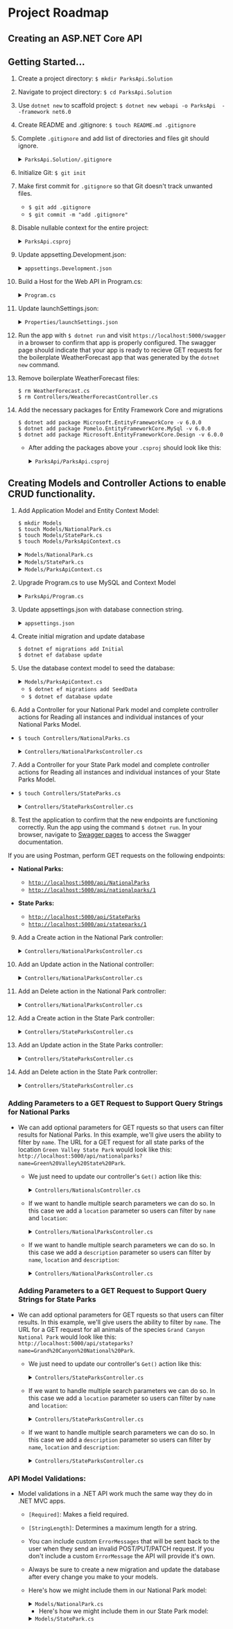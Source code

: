 # Project Roadmap 
## Creating an ASP.NET Core API

## Getting Started...
1. Create a project directory: `$ mkdir ParksApi.Solution`
2. Navigate to project directory: `$ cd ParksApi.Solution`
3. Use `dotnet new` to scaffold project: `$ dotnet new webapi -o ParksApi  --framework net6.0`
4. Create README and .gitignore: `$ touch README.md .gitignore`
5. Complete `.gitignore` and add list of directories and files git should ignore.
    <details><summary><code>ParksApi.Solution/.gitignore</code></summary> 

    ```
    bin
    obj
    appsettings.json
    ```
    </details>
6. Initialize Git: `$ git init`

7. Make first commit for `.gitignore` so that Git doesn't track unwanted files.
    - `$ git add .gitignore` 
    - `$ git commit -m "add .gitignore"` 

8. Disable nullable context for the entire project:
    <details><summary><code>ParksApi.csproj</code></summary> 

    ```c#
    <Project Sdk="Microsoft.NET.Sdk.Web">

      <PropertyGroup>
        <TargetFramework>net6.0</TargetFramework>
        // comment-out the line below to disable nullable context
        // Note that we can still create a nullable context where 
        // necessary with a directive: #nullable enable
        <!-- <Nullable>enable</Nullable> -->
        <ImplicitUsings>enable</ImplicitUsings>
      </PropertyGroup>

      <ItemGroup>
        <PackageReference Include="Swashbuckle.AspNetCore" Version="6.    2.3" />
      </ItemGroup>

    </Project>
    ```
    </details>

9. Update appsetting.Development.json:
    <details><summary><code>appsettings.Development.json</code></summary> 

    ```json
    {
      "Logging": {
        "LogLevel": {
          "Default": "Information",
          "Microsoft": "Trace",
          "Microsoft.AspNetCore": "Information",
          "Microsoft.Hosting.Lifetime": "Information"
        }
      }
    }
    ```
    </details>

10. Build a Host for the Web API in Program.cs:
    <details><summary><code>Program.cs</code></summary> 

    ```c#
    var builder = WebApplication.CreateBuilder(args);

    // Add services to the container.
    builder.Services.AddControllers();
    builder.Services.AddEndpointsApiExplorer();
    builder.Services.AddSwaggerGen();

    var app = builder.Build();

    // Configure the HTTP request pipeline.
    if (app.Environment.IsDevelopment())
    {
      app.UseSwagger();
      app.UseSwaggerUI();
    }
    else 
    {
      app.UseHttpsRedirection();
    }

    app.UseAuthorization();

    app.MapControllers();

    app.Run();
    ```
    </details>
11. Update launchSettings.json:
    <details><summary><code>Properties/launchSettings.json</code></summary> 

    ```json
    {
      "$schema": "https://json.schemastore.org/launchsettings.json",
      "iisSettings": {
        "windowsAuthentication": false,
        "anonymousAuthentication": true,
        "iisExpress": {
          "applicationUrl": "http://localhost:4725",
          "sslPort": 44346
        }
      },
      "profiles": {
        "CretaceousApi": {
          "commandName": "Project",
          "dotnetRunMessages": true,
          "launchBrowser": true,
          "launchUrl": "swagger",
          "applicationUrl": "https://localhost:5001;http://localhost:5000",
          "environmentVariables": {
            "ASPNETCORE_ENVIRONMENT": "Development"
          }
        }
      },
      "IIS Express": {
        "commandName": "IISExpress",
        "launchBrowser": true,
        "launchUrl": "swagger",
        "environmentVariables": {
          "ASPNETCORE_ENVIRONMENT": "Development"
        }
      }
    }
    ```
    </details>

12. Run the app with `$ dotnet run` and visit `https://localhost:5000/swagger` in a browser to confirm that app is properly configured. The swagger page should indicate that your app is ready to recieve GET requests for the boilerplate WeatherForecast app that was generated by the `dotnet new` command.

13. Remove boilerplate WeatherForecast files: 
    ```
    $ rm WeatherForecast.cs 
    $ rm Controllers/WeatherForecastController.cs
    ```

14. Add the necessary packages for Entity Framework Core and migrations
    ```
    $ dotnet add package Microsoft.EntityFrameworkCore -v 6.0.0
    $ dotnet add package Pomelo.EntityFrameworkCore.MySql -v 6.0.0
    $ dotnet add package Microsoft.EntityFrameworkCore.Design -v 6.0.0
    ```

    - After adding the packages above your `.csproj` should look like this:

      <details><summary><code>ParksApi/ParksApi.csproj</code></summary> 

      ```c#
      <Project Sdk="Microsoft.NET.Sdk.Web">

        <PropertyGroup>
          <TargetFramework>net6.0</TargetFramework>
          <!-- <Nullable>enable</Nullable> -->
          <ImplicitUsings>enable</ImplicitUsings>
        </PropertyGroup>

        <ItemGroup>
          <PackageReference Include="Microsoft.EntityFrameworkCore" Version="6.0.0" />
          <PackageReference Include="Microsoft.EntityFrameworkCore.Design" Version="6.0.0">
            <IncludeAssets>runtime; build; native; contentfiles; analyzers; buildtransitive</IncludeAssets>
            <PrivateAssets>all</PrivateAssets>
          </PackageReference>
          <PackageReference Include="Pomelo.EntityFrameworkCore.MySql" Version="6.0.0" />
          <PackageReference Include="Swashbuckle.AspNetCore" Version="6.2.3" />
        </ItemGroup>

      </Project>

      ```
      </details>

## Creating Models and Controller Actions to enable CRUD functionality.
1. Add Application Model and Entity Context Model: 

    ```
    $ mkdir Models
    $ touch Models/NationalPark.cs 
    $ touch Models/StatePark.cs 
    $ touch Models/ParksApiContext.cs
    ```

    <details><summary><code>Models/NationalPark.cs</code></summary> 

    ```c#
    using System.ComponentModel.DataAnnotations;

    namespace ParksApi.Models
    {
      public class NationalPark
      {
        public int NationalParkId { get; set; }
        public string Name { get; set; }
        public string Location { get; set; }
        public string Description { get; set; }
      }
    }
    ```
    </details>

    <details><summary><code>Models/StatePark.cs</code></summary> 

    ```c#
    using System.ComponentModel.DataAnnotations;

    namespace ParksApi.Models
    {
      public class StatePark
      {
        public int StateParkId { get; set; }
        public string Name { get; set; }
        public string Location { get; set; }
        public string Description { get; set; }
      }
    }
    ```
    </details>

    <details><summary><code>Models/ParksApiContext.cs</code></summary> 
    
    ```c#
    using Microsoft.EntityFrameworkCore;
    
    namespace ParksApi.Models
    {
      public class ParksApiContext : DbContext
      {
        public DbSet<StatePark> StateParks { get; set; }
        public DbSet<NationalPark> NationalParks { get; set; }

        public ParksApiContext(DbContextOptions<ParksApiContext> options) : base(options)
        {
        }
      }
    }
    ```
    </details>

2. Upgrade Program.cs to use MySQL and Context Model

    <details><summary><code>ParksApi/Program.cs</code></summary> 

    ```c#
    using ParksApi.Models;
    using Microsoft.EntityFrameworkCore;
    
    var builder = WebApplication.CreateBuilder(args);
    
    builder.Services.AddControllers();
    
    builder.Services.AddDbContext<ParksApiContext>(
                dbContextOptions => dbContextOptions
                    .UseMySql(
                        builder.Configuration["ConnectionStrings:DefaultConnection"],
                        ServerVersion.AutoDetect(builder.Configuration["ConnectionStrings:DefaultConnection"]
                    )
                )
                );
    builder.Services.AddEndpointsApiExplorer();
    builder.Services.AddSwaggerGen();
    
    var app = builder.Build();
    
    if (app.Environment.IsDevelopment())
    
    {
      app.UseSwagger();
      app.UseSwaggerUI();
    }
    else
    {
      app.UseHttpsRedirection();
    }
      
    app.UseHttpsRedirection();
    
    app.UseAuthorization();
    
    app.MapControllers();
    
    app.Run();
    
    ```
    </details>

3. Update appsettings.json with database connection string.
    <details><summary><code>appsettings.json</code></summary> 

    ```json
    {
      "Logging": {
        "LogLevel": {
          "Default": "Information",
          "Microsoft.AspNetCore": "Warning"
        }
      },
      "AllowedHosts": "*",
      "ConnectionStrings": {
        "DefaultConnection": "Server=localhost;Port=3306; database=parks_api;uid=[YOUR-USERNAME-HERE];pwd=  [YOUR-PASSWORD-HERE];"
      }
    }
    ```
    </details>

4. Create initial migration and update database
    ```
    $ dotnet ef migrations add Initial
    $ dotnet ef database update
    ```

5. Use the database context model to seed the database:
    <details><summary><code>Models/ParksApiContext.cs</code></summary> 

    ```c#
    using Microsoft.EntityFrameworkCore;
    
    namespace ParksApi.Models
    {
      public class ParksApiContext : DbContext
      {
        public DbSet<StatePark> StateParks { get; set; }
        public DbSet<NationalPark> NationalParks { get; set; }

        public ParksApiContext(DbContextOptions<ParksApiContext> options) : base(options)
        {
        }

        protected override void OnModelCreating(ModelBuilder builder)
        {
            builder.Entity<StatePark>()
                .HasData(
                    new StatePark { StateParkId = 1, Name = "Green Valley State Park", Location = "Arizona", Description = "A beautiful state park with lush greenery." },
                    new StatePark { StateParkId = 2, Name = "Mountain Ridge State Park", Location = "Colorado", Description = "A mountainous state park with breathtaking views." },
                    new StatePark { StateParkId = 3, Name = "Riverfront State Park", Location = "Georgia", Description = "A serene state park along the riverbanks." },
                    new StatePark { StateParkId = 4, Name = "Pine Grove State Park", Location = "Pennsylvania", Description = "A state park surrounded by tall pine trees." }
                );

            builder.Entity<NationalPark>()
                .HasData(
                    new NationalPark { NationalParkId = 1, Name = "Grand Canyon National Park", Location = "Arizona", Description = "A majestic national park known for the Grand Canyon." },
                    new NationalPark { NationalParkId = 2, Name = "Yellowstone National Park", Location = "Wyoming", Description = "The first national park with geothermal wonders." },
                    new NationalPark { NationalParkId = 3, Name = "Great Smoky Mountains National Park", Location = "North Carolina", Description = "A national park with diverse plant and animal life." },
                    new NationalPark { NationalParkId = 4, Name = "Yosemite National Park", Location = "California", Description = "Known for its waterfalls, giant sequoias, and diverse ecosystems." }
                );
        }
      }
    }
    ```
    </details>

     - `$ dotnet ef migrations add SeedData`
     - `$ dotnet ef database update`

6. Add a Controller for your National Park model and complete controller actions for Reading all instances and individual instances of your National Parks Model.
  - `$ touch Controllers/NationalParks.cs`

    <details><summary><code>Controllers/NationalParksController.cs</code></summary>  
    
    ```c#
    using Microsoft.AspNetCore.Mvc;
    using Microsoft.EntityFrameworkCore;
    using ParksApi.Models;

    namespace ParksApi.Controllers
    {
      [Route("api/[controller]")]
      [ApiController]
      public class NationalParksController : ControllerBase
      {
        private readonly ParksApiContext _db;

        public NationalParksController(ParksApiContext db)
        {
          _db = db;
        }

        // GET api/nationalparks
        [HttpGet]
        public async Task<ActionResult<IEnumerable<NationalPark>>> Get()
        {
          return await _db.NationalParks.ToListAsync();
        }

        // GET: api/NationalParks/{id}
        [HttpGet("{id}")]
        public async Task<ActionResult<NationalPark>> GetNationalPark(int id)
        {
          NationalPark nationalpark = await _db.NationalParks.FindAsync(id);

          if (nationalpark == null)
          {
            return NotFound();
          }

          return nationalpark;
        }
      }
    }
    ```
    </details>

7. Add a Controller for your State Park model and complete controller actions for Reading all instances and individual instances of your State Parks Model.
  - `$ touch Controllers/StateParks.cs`

    <details><summary><code>Controllers/StateParksController.cs</code></summary>  
    
    ```c#
    using Microsoft.AspNetCore.Mvc;
    using Microsoft.EntityFrameworkCore;
    using ParksApi.Models;

    namespace ParksApi.Controllers
    {
      [Route("api/[controller]")]
      [ApiController]
      public class StateParksController : ControllerBase
      {
        private readonly ParksApiContext _db;

        public NationalParksController(ParksApiContext db)
        {
          _db = db;
        }

        // GET api/stateparks
        [HttpGet]
        public async Task<ActionResult<IEnumerable<StatePark>>> Get()
        {
          return await _db.StateParks.ToListAsync();
        }

        // GET: api/StateParks/{id}
        [HttpGet("{id}")]
        public async Task<ActionResult<StatePark>> GetStatePark(int id)
        {
          StatePark Statepark = await _db.StateParks.FindAsync(id);

          if (statepark == null)
          {
            return NotFound();
          }

          return statepark;
        }
      }
    }
    ```
    </details>

8. Test the application to confirm that the new endpoints are functioning correctly. Run the app using the command `$ dotnet run`. In your browser, navigate to [Swagger pages](http://localhost:5000/swagger/index.html) to access the Swagger documentation.

If you are using Postman, perform GET requests on the following endpoints:

- **National Parks:**
  - [`http://localhost:5000/api/NationalParks`](http://localhost:5000/api/NationalParks)
  - [`http://localhost:5000/api/nationalparks/1`](http://localhost:5000/api/nationalparks/1)

- **State Parks:**
  - [`http://localhost:5000/api/StateParks`](http://localhost:5000/api/StateParks)
  - [`http://localhost:5000/api/stateparks/1`](http://localhost:5000/api/stateparks/1)

9. Add a Create action in the National Park controller:
    <details><summary><code>Controllers/NationalParksController.cs</code></summary> 

    ```c#
    ...
    // POST api/nationalparks
    [HttpPost]
    public async Task<ActionResult<NationalPark>> Post(NationalPark nationalpark)
    {
      _db.NationalParks.Add(nationalpark);
      await _db.SaveChangesAsync();
      return CreatedAtAction(nameof(GetNationalPark), new { id = nationalpark.NationalParkId }, nationalpark);
    }
    ...
    ```
    </details>

10. Add an Update action in the National controller:
    <details><summary><code>Controllers/NationalParksController.cs</code></summary> 

    ```c#
    ...
    // PUT: api/NationalParks/{id}
    [HttpPut("{id}")]
    public async Task<IActionResult> Put(int id, NationalPark nationalpark)
    {
      if (id != nationalpark.NationalParkId)
      {
        return BadRequest();
      }

      _db.NationalParks.Update(nationalpark);

      try
      {
        await _db.SaveChangesAsync();
      }
      catch (DbUpdateConcurrencyException)
      {
        if (!NationalParkExists(id))
        {
          return NotFound();
        }
        else
        {
          throw;
        }
      }

      return NoContent();
    }

    // We create this private method so that our controller actions
    // can easily determine whether or not a "nationalpark" exists in the
    // database. Our new Update/Put method needs this!
    private bool NationalParkExists(int id)
    {
      return _db.NationalParks.Any(e => e.NationalParkId == id);
    }
    ...
    ```
    </details>

11. Add an Delete action in the National Park controller:
    <details><summary><code>Controllers/NationalParksController.cs</code></summary> 

    ```c#
    ...
    // DELETE: api/NationalParks/{id}
    [HttpDelete("{id}")]
    public async Task<IActionResult> DeleteNationalPark(int id)
    {
      NationalPark nationalpark = await _db.NationalParks.FindAsync(id);
      if (nationalpark == null)
      {
        return NotFound();
      }

      _db.NationalParks.Remove(nationalpark);
      await _db.SaveChangesAsync();

      return NoContent();
    }
    ...
    ```
    </details>

12. Add a Create action in the State Park controller:
    <details><summary><code>Controllers/StateParksController.cs</code></summary> 

    ```c#
    ...
    // POST api/stateparks
    [HttpPost]
    public async Task<ActionResult<StatePark>> Post(StatePark statepark)
    {
      _db.StateParks.Add(statepark);
      await _db.SaveChangesAsync();
      return CreatedAtAction(nameof(GetStatePark), new { id = statepark.StateParkId }, statepark);
    }
    ...
    ```
    </details>

11. Add an Update action in the State Parks controller:
    <details><summary><code>Controllers/StateParksController.cs</code></summary> 

    ```c#
    ...
    // PUT: api/StateParks/{id}
    [HttpPut("{id}")]
    public async Task<IActionResult> Put(int id, StatePark statepark)
    {
      if (id != statepark.StateParkId)
      {
        return BadRequest();
      }

      _db.StateParks.Update(statepark);

      try
      {
        await _db.SaveChangesAsync();
      }
      catch (DbUpdateConcurrencyException)
      {
        if (!StateParkExists(id))
        {
          return NotFound();
        }
        else
        {
          throw;
        }
      }

      return NoContent();
    }

    // We create this private method so that our controller actions
    // can easily determine whether or not a "statepark" exists in the
    // database. Our new Update/Put method needs this!
    private bool StateParkExists(int id)
    {
      return _db.StateParks.Any(e => e.StateParkId == id);
    }
    ...
    ```
    </details>

11. Add an Delete action in the State Park controller:
    <details><summary><code>Controllers/StateParksController.cs</code></summary> 

    ```c#
    ...
    // DELETE: api/StateParks/{id}
    [HttpDelete("{id}")]
    public async Task<IActionResult> DeleteStatePark(int id)
    {
      StatePark statepark = await _db.StateParks.FindAsync(id);
      if (statepark == null)
      {
        return NotFound();
      }

      _db.StateParks.Remove(statepark);
      await _db.SaveChangesAsync();

      return NoContent();
    }
    ...
    ```
    </details>

### Adding Parameters to a GET Request to Support Query Strings for National Parks

- We can add optional parameters for GET rquests so that users can filter results for National Parks. In this example, we'll give users the ability to filter by `name`. The URL for a GET request for all state parks of the location `Green Valley State Park` would look like this: `http://localhost:5000/api/nationalparks?name=Green%20Valley%20State%20Park`.

  - We just need to update our controller's `Get()` action like this:
    <details><summary><code>Controllers/NationalsController.cs</code></summary> 

    ```c#
    ...
    // GET api/nationalparks
    [HttpGet]
    public async Task<List<NationalPark>> Get(string name, string location, string description)
    {
      IQueryable<NationalPark> query = _db.NationalParks.AsQueryable();

      if (name != null)
      {
        query = query.Where(entry => entry.Name == name);
      }

      return await query.ToListAsync();
    }
    ...
    ```
    </details>

  - If we want to handle multiple search parameters we can do so. In this case we add a `location` parameter so users can filter by `name` and `location`:
    <details><summary><code>Controllers/NationalParksController.cs</code></summary> 

    ```c#
    ...
    // GET api/nationalparks
    [HttpGet]
    public async Task<List<NationalPark>> Get(string name, string location, string description)
    {
      IQueryable<NationalPark> query = _db.NationalParks.AsQueryable();

      if (name != null)
      {
        query = query.Where(entry => entry.Name == name);
      }

      if (location != null)
      {
        query = query.Where(entry => entry.Location == location);
      }

      return await query.ToListAsync();
    }
    ...
    ```
    </details>

  - If we want to handle multiple search parameters we can do so. In this case we add a `description` parameter so users can filter by `name`, `location` and `description`:
    <details><summary><code>Controllers/NationalParksController.cs</code></summary> 

    ```c#
    ...
    // GET api/nationalparks
    [HttpGet]
    public async Task<List<NationalPark>> Get(string name, string location, string description)
    {
      IQueryable<NationalPark> query = _db.NationalParks.AsQueryable();

      if (name != null)
      {
        query = query.Where(entry => entry.Name == name);
      }

      if (location != null)
      {
        query = query.Where(entry => entry.Location == location);
      }

      if (description != null)
      {
        query = query.Where(entry => entry.Description == description);
      }

      return await query.ToListAsync();
    }
    ...
    ```
    </details>

  ### Adding Parameters to a GET Request to Support Query Strings for State Parks

- We can add optional parameters for GET rquests so that users can filter results. In this example, we'll give users the ability to filter by `name`. The URL for a GET request for all animals of the species `Grand Canyon National Park` would look like this: `http://localhost:5000/api/stateparks?name=Grand%20Canyon%20National%20Park`.

  - We just need to update our controller's `Get()` action like this:
    <details><summary><code>Controllers/StateParksController.cs</code></summary> 

    ```c#
    ...
    // GET: api/Animals
    [HttpGet]
    public async Task<ActionResult<IEnumerable<StatePark>>> Get(string name)
    {
      IQueryable<StatePark> query = _db.StateParks.AsQueryable();

      if (name != null)
      {
        query = query.Where(entry => entry.Names == names);
      }

      return await query.ToListAsync();
    }
    ...
    ```
    </details>

  - If we want to handle multiple search parameters we can do so. In this case we add a `location` parameter so users can filter by `name` and `location`:
    <details><summary><code>Controllers/StateParksController.cs</code></summary> 

    ```c#
    ...
    // GET api/stateparks
    [HttpGet]
    public async Task<List<StatePark>> Get(string name, string location, string description)
    {
      IQueryable<StatePark> query = _db.StateParks.AsQueryable();

      if (name != null)
      {
        query = query.Where(entry => entry.Name == name);
      }

      if (location != null)
      {
        query = query.Where(entry => entry.Location == location);
      }

      return await query.ToListAsync();
    }
    ...
    ```
    </details>

  - If we want to handle multiple search parameters we can do so. In this case we add a `description` parameter so users can filter by `name`, `location` and `description`:
    <details><summary><code>Controllers/StateParksController.cs</code></summary> 

    ```c#
    ...
    // GET api/state parks
    [HttpGet]
    public async Task<List<StatePark>> Get(string name, string location, string description)
    {
      IQueryable<StatePark> query = _db.StateParks.AsQueryable();

      if (name != null)
      {
        query = query.Where(entry => entry.Name == name);
      }

      if (location != null)
      {
        query = query.Where(entry => entry.Location == location);
      }

      if (description != null)
      {
        query = query.Where(entry => entry.Description == description);
      }

      return await query.ToListAsync();
    }
    ...
    ```
    </details>

### API Model Validations:
-  Model validations in a .NET API work much the same way they do in .NET MVC apps. 
    - `[Required]`: Makes a field required.
    - `[StringLength]`: Determines a maximum length for a string.
    - You can include custom `ErrorMessages` that will be sent back to the user when they send an invalid POST/PUT/PATCH request. If you don't include a custom `ErrorMessage` the API will provide it's own.
    - Always be sure to create a new migration and update the database after every change you make to your models.
    - Here's how we might include them in our National Park model:
      <details><summary><code>Models/NationalPark.cs</code></summary> 

      ```c#
      using System.ComponentModel.DataAnnotations;
      
      namespace ParksApi.Models
      {
        public class NationalPark
        {
        public int NationalParkId { get; set; }
        [Required]
        [StringLength(50)]
        public string Name { get; set; }
        [Required]
        public string Location { get; set; }
        [Required]
        public string Description { get; set; }
        }
      }
      ```
      </details>

      - Here's how we might include them in our State Park model:
      <details><summary><code>Models/StatePark.cs</code></summary> 

      ```c#
      using System.ComponentModel.DataAnnotations;
      
      namespace ParksApi.Models
      {
        public class StatePark
        {
        public int StateParkId { get; set; }
        [Required]
        [StringLength(50)]
        public string Name { get; set; }
        [Required]
        public string Location { get; set; }
        [Required]
        public string Description { get; set; }
        }
      }
      ```
      </details>



